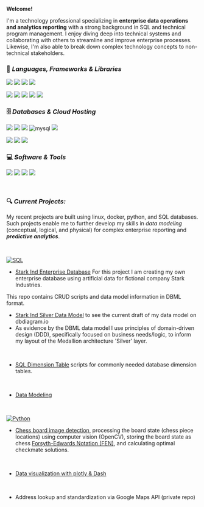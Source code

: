 **Welcome!** 

I'm a technology professional specializing in **enterprise data operations and analytics reporting** with a strong background in SQL and technical program management. I enjoy diving deep into technical systems and collaborating with others to streamline and improve enterprise processes. Likewise, I'm also able to break down complex technology concepts to non-technical stakeholders.
<br>

### 🧰 ***Languages, Frameworks & Libraries***

<p>
    <img src="https://img.shields.io/badge/Shell_Script-121011?style=for-the-badge&logo=gnu-bash&logoColor=white" /> 
    <img src="https://img.shields.io/badge/Docker-2CA5E0?style=for-the-badge&logo=docker&logoColor=white"/> 
    <img src="https://img.shields.io/badge/Apache_Kafka-231F20?style=for-the-badge&logo=apache-kafka&logoColor=white"/> 
    <img src="https://img.shields.io/badge/Apache_Spark-FFFFFF?style=for-the-badge&logo=apachespark&logoColor=#E35A16">
</p>

<p>
    <img src="https://img.shields.io/badge/Python-FFD43B?style=for-the-badge&logo=python&logoColor=blue" />
    <img src="https://img.shields.io/badge/Numpy-777BB4?style=for-the-badge&logo=numpy&logoColor=white" /> 
    <img src="https://img.shields.io/badge/Pandas-2C2D72?style=for-the-badge&logo=pandas&logoColor=white" />  
    <img src="https://img.shields.io/badge/Plotly-239120?style=for-the-badge&logo=plotly&logoColor=white" />
    <img src="https://img.shields.io/badge/OpenCV-27338e?style=for-the-badge&logo=OpenCV&logoColor=white" /> 
</p>

### 🗄️ ***Databases & Cloud Hosting***

<p>
    <img src="https://img.shields.io/badge/PostgreSQL-316192?style=for-the-badge&logo=postgresql&logoColor=white" />
    <img src="https://img.shields.io/badge/PLSQL-F80000?style=for-the-badge&logo=oracle&logoColor=black" /> 
    <img src="https://img.shields.io/badge/Microsoft_SQL_Server-CC2927?style=for-the-badge&logo=microsoft-sql-server&logoColor=white" />
    <img alt="mysql" src="https://img.shields.io/badge/MySQL-005C84?style=for-the-badge&logo=mysql&logoColor=white">
    <img src="https://img.shields.io/badge/Sqlite-003B57?style=for-the-badge&logo=sqlite&logoColor=white" />  
</p>

<p>
    <img src="https://img.shields.io/badge/Amazon AWS-FF9900?style=for-the-badge&logo=amazonaws&logoColor=white" />
    <img src="https://img.shields.io/badge/microsoft%20azure-0089D6?style=for-the-badge&logo=microsoft-azure&logoColor=white" />  
    <img src="https://img.shields.io/badge/Google_Cloud-4285F4?style=for-the-badge&logo=google-cloud&logoColor=white" /> 
</p>


### 💻 ***Software & Tools***

<p>
    <img src="https://img.shields.io/badge/GitHub-100000?style=for-the-badge&logo=github&logoColor=white" />  
    <img src="https://img.shields.io/badge/PyCharm-000000.svg?&style=for-the-badge&logo=PyCharm&logoColor=white" />
    <img src="https://img.shields.io/badge/Jupyter-F37626.svg?&style=for-the-badge&logo=Jupyter&logoColor=white" />
    <img src="https://img.shields.io/badge/Postman-FF6C37?style=for-the-badge&logo=Postman&logoColor=white"/> 
</p>

<br>

### 🔍 ***Current Projects:***

My recent projects are built using linux, docker, python, and SQL databases. Such projects enable me to further develop my skills in *data modeling* (conceptual, logical, and physical) for complex enterprise reporting and ***predictive analytics***.

<br>
  
<p><a href="https://github.com/search?q=user%3ADenverCoder1+language%3Asql"><img alt="SQL" src="https://custom-icon-badges.demolab.com/badge/SQL-025E8C.svg?logo=database&logoColor=white"></a></p>
    
- [Stark Ind Enterprise Database](https://github.com/sean-gits-py/stark_corp_dataset/tree/main) For this project I am creating my own enterprise database using artificial data for fictional company Stark Industries.

This repo contains CRUD scripts and data model information in DBML format.
* [Stark Ind Silver Data Model](https://dbdiagram.io/d/enterprise-data-model-65fda536ae072629ceba2dbb) to see the current draft of my data model on dbdiagram.io
* As evidence by the DBML data model I use principles of domain-driven design (DDD), specifically focused on business needs/logic, to inform my layout of the Medallion architecture 'Silver' layer.
  
<br>

- [SQL Dimension Table](https://github.com/sean-gits-py/sql_dimension_tables) scripts for commonly needed database dimension tables.
  
<br>

- [Data Modeling](https://github.com/sean-gits-py/sql_dimension_tables/tree/main/data_models)

<br>

<p><a href="https://github.com/search?q=user%3ADenverCoder1+language%3Apython"><img alt="Python" src="https://img.shields.io/badge/Python-14354C.svg?logo=python&logoColor=white"></a></p>

- [Chess board image detection](https://github.com/sean-gits-py/chess), processing the board state (chess piece locations) using computer vision (OpenCV), storing the board state as chess [Forsyth-Edwards Notation (FEN)](https://www.chess.com/terms/fen-chess), and calculating optimal checkmate solutions.

<br>

- [Data visualization with plotly & Dash](https://github.com/sean-gits-py/dash_plotly_templates)

<br>

- Address lookup and standardization via Google Maps API (private repo)
